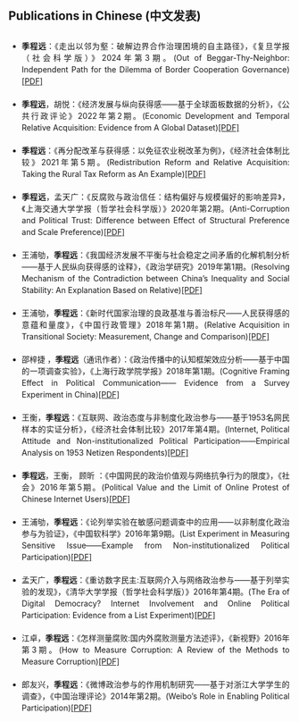 ## Publications in Chinese (中文发表)

<ul style="line-height: 1.5; text-align:justify; margin: 30px 0 20px 0;display: flex; flex-direction: column; gap: 20px;">
  
  <li><autocolor><b>季程远</b>：《走出以邻为壑：破解边界合作治理困境的自主路径》，《复旦学报（社会科学版）》2024年第3期。(Out of Beggar-Thy-Neighbor: Independent Path for the Dilemma of Border Cooperation Governance)</autocolor><a href="https://chengyuanji.wordpress.com/wp-content/uploads/2024/05/e8b5b0e587bae4bba5e982bbe4b8bae5a391efbc9ae7a0b4e8a7a3e8beb9e7958ce59088e4bd9ce6b2bbe79086e59bb0e5a283e79a84e887aae4b8bbe8b7afe5be84_e5ada3e7a88be8bf9c.pdf">[PDF]</a></li>
  <li><autocolor><b>季程远</b>，胡悦：《经济发展与纵向获得感——基于全球面板数据的分析》，《公共行政评论》2022年第2期。(Economic Development and Temporal Relative Acquisition: Evidence from A Global Dataset)</autocolor><a href="./assets/files/季程远-胡悦-2022-经济发展与纵向获得感-公共行政评论.pdf">[PDF]</a></li>
  <li><autocolor><b>季程远</b>：《再分配改革与获得感：以免征农业税改革为例》，《经济社会体制比较》2021年第5期。(Redistribution Reform and Relative Acquisition: Taking the Rural Tax Reform as An Example)</autocolor><a href="./assets/files/季程远-2021-再分配与获得感-农业税改革-经济社会体制比较.pdf">[PDF]</a></li>
  <li><autocolor><b>季程远</b>，孟天广：《反腐败与政治信任：结构偏好与规模偏好的影响差异》，《上海交通大学学报（哲学社会科学版）》2020年第2期。(Anti-Corruption and Political Trust: Difference between Effect of Structural Preference and Scale Preference)</autocolor><a href="./assets/files/季程远-孟天广-2020-反腐败与政治信任-上海交通大学学报.pdf">[PDF]</a></li>
  <li><autocolor>王浦劬，<b>季程远</b>：《我国经济发展不平衡与社会稳定之间矛盾的化解机制分析 ——基于人民纵向获得感的诠释》，《政治学研究》2019年第1期。(Resolving Mechanism of the Contradiction between China’s Inequality and Social Stability: An Explanation Based on Relative)</autocolor><a href="./assets/files/王浦劬-季程远-2019-获得感与社会稳定-政治学研究.pdf">[PDF]</a></li>
  <li><autocolor>王浦劬，<b>季程远</b>：《新时代国家治理的良政基准与善治标尺——人民获得感的意蕴和量度》，《中国行政管理》2018年第1期。(Relative Acquisition in Transitional Society: Measurement, Change and Comparison)</autocolor><a href="./assets/files/王浦劬-季程远-2018-获得感-良政基准与善治标尺-中国行政管理.pdf">[PDF]</a></li>
  <li><autocolor>邵梓捷 ，<b>季程远</b>（通讯作者）：《政治传播中的认知框架效应分析——基于中国的一项调查实验》，《上海行政学院学报》2018年第1期。(Cognitive Framing Effect in Political Communication—— Evidence from a Survey Experiment in China)</autocolor><a href="./assets/files/邵梓捷-季程远-2018-渠道框架-情感框架-调查实验-上海行政学院学报.pdf">[PDF]</a></li>
  <li><autocolor>王衡，<b>季程远</b>：《互联网、政治态度与非制度化政治参与——基于1953名网民样本的实证分析》，《经济社会体制比较》2017年第4期。(Internet, Political Attitude and Non-institutionalized Political Participation——Empirical Analysis on 1953 Netizen Respondents)</autocolor><a href="./assets/files/王衡-季程远-2017-互联网-政治态度-非制度参与-经济社会体制比较.pdf">[PDF]</a></li>
  <li><autocolor><b>季程远</b>，王衡， 顾昕 ：《中国网民的政治价值观与网络抗争行为的限度》，《社会》2016年第5期。(Political Value and the Limit of Online Protest of Chinese Internet Users)</autocolor><a href="./assets/files/季程远等-2016-政治价值观-网络抗争行为-社会.pdf">[PDF]</a></li>
  <li><autocolor>王浦劬，<b>季程远</b>：《论列举实验在敏感问题调查中的应用——以非制度化政治参与为验证》，《中国软科学》2016年第9期。(List Experiment in Measuring Sensitive Issue——Example from Non-institutionalized Political Participation)</autocolor><a href="./assets/files/王浦劬-季程远-2016-列举实验-中国软科学.pdf">[PDF]</a></li>
  <li><autocolor>孟天广，<b>季程远</b>：《重访数字民主:互联网介入与网络政治参与——基于列举实验的发现》，《清华大学学报（哲学社会科学版）》2016年第4期。(The Era of Digital Democracy? Internet Involvement and Online Political Participation: Evidence from a List Experiment)</autocolor><a href="https://github.com/chengyuanji/website/blob/59ff7d79c8d53a83923ba56ae0dd04f31028369a/assets/files/%E5%AD%9F%E5%A4%A9%E5%B9%BF-%E5%AD%A3%E7%A8%8B%E8%BF%9C-2016-%E4%BA%92%E8%81%94%E7%BD%91%E4%BB%8B%E5%85%A5%E4%B8%8E%E7%BD%91%E7%BB%9C%E6%94%BF%E6%B2%BB%E5%8F%82%E4%B8%8E-%E5%88%97%E4%B8%BE%E5%AE%9E%E9%AA%8C-%E6%B8%85%E5%8D%8E%E5%A4%A7%E5%AD%A6%E5%AD%A6%E6%8A%A5.pdf">[PDF]</a></li>
  <li><autocolor>江卓，<b>季程远</b>：《怎样测量腐败:国内外腐败测量方法述评》，《新视野》2016年第3期。(How to Measure Corruption: A Review of the Methods to Measure Corruption)</autocolor><a href="./assets/files/季程远-2016-测量腐败-新视野.pdf">[PDF]</a></li>
  <li><autocolor>郎友兴，<b>季程远</b>：《微博政治参与的作用机制研究——基于对浙江大学学生的调查》，《中国治理评论》2014年第2期。(Weibo’s Role in Enabling Political Participation)</autocolor><a href="./assets/files/季程远-郎友兴-2014-微博政治参与-浙江大学-中国治理评论.pdf">[PDF]</a></li>

</ul>
